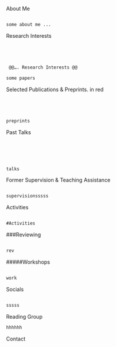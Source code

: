 About Me





```diff

some about me ...


```


Research Interests


```diff




 @@…. Research Interests @@

some papers


```



Selected Publications & Preprints.  in red

```diff




preprints


```


Past Talks


```diff





talks

```


Former Supervision & Teaching Assistance


```diff

supervisionsssss


```

Activities


```diff

#Activities

```


###Reviewing




```diff

rev

```

#####Workshops

```diff

work

```


Socials

```diff

sssss

```




Reading Group

```diff
hhhhhh
````


Contact

```
